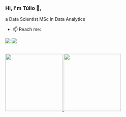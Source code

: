 ### Hi, I'm Túlio 👋,

a Data Scientist MSc in Data Analytics


- 📫 Reach me: 
<div>
  <a href = "mailto:tuliobegena@gmail.com"><img src="https://img.shields.io/badge/Gmail-D14836?style=for-the-badge&logo=gmail&logoColor=white" target="_blank"></a>
  <a href="https://www.linkedin.com/in/tuliobegena/" target="_blank"><img src="https://img.shields.io/badge/-LinkedIn-%230077B5?style=for-the-badge&logo=linkedin&logoColor=white" target="_blank"></a> 
  
  ##

<div align="left">
  <a href="https://github.com/tuliobegena">
  <img height="180em" src="https://github-readme-stats.vercel.app/api?username=tuliobegena&show_icons=true&theme=algolia&include_all_commits=true&count_private=true"/>
  <img height="180em" src="https://github-readme-stats.vercel.app/api/top-langs/?username=tuliobegena&layout=compact&langs_count=7&theme=algolia"/>
</div>

<!--
**tuliobegena/tuliobegena** is a ✨ _special_ ✨ repository because its `README.md` (this file) appears on your GitHub profile.

Here are some ideas to get you started:

- 🔭 I’m currently working on ...
- 🌱 I’m currently learning ...
- 👯 I’m looking to collaborate on ...
- 🤔 I’m looking for help with ...
- 💬 Ask me about ...
- 📫 How to reach me: ...
- 😄 Pronouns: ...
- ⚡ Fun fact: ...
-->
